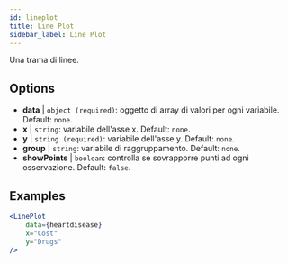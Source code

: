 ```yaml
---
id: lineplot
title: Line Plot
sidebar_label: Line Plot
---
```


Una trama di linee.

## Options

* __data__ | `object (required)`: oggetto di array di valori per ogni variabile. Default: `none`.
* __x__ | `string`: variabile dell'asse x. Default: `none`.
* __y__ | `string (required)`: variabile dell'asse y. Default: `none`.
* __group__ | `string`: variabile di raggruppamento. Default: `none`.
* __showPoints__ | `boolean`: controlla se sovrapporre punti ad ogni osservazione. Default: `false`.


## Examples

```jsx live
<LinePlot 
    data={heartdisease} 
    x="Cost"
    y="Drugs"
/>
```

